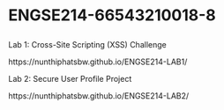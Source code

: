 <h1> <p> ENGSE214-66543210018-8 </p> </h1>
<p> Lab 1: Cross-Site Scripting (XSS) Challenge </p>
<p> https://nunthiphatsbw.github.io/ENGSE214-LAB1/ </p>
<p> Lab 2: Secure User Profile Project </p>
<p> https://nunthiphatsbw.github.io/ENGSE214-LAB2/ </p>
